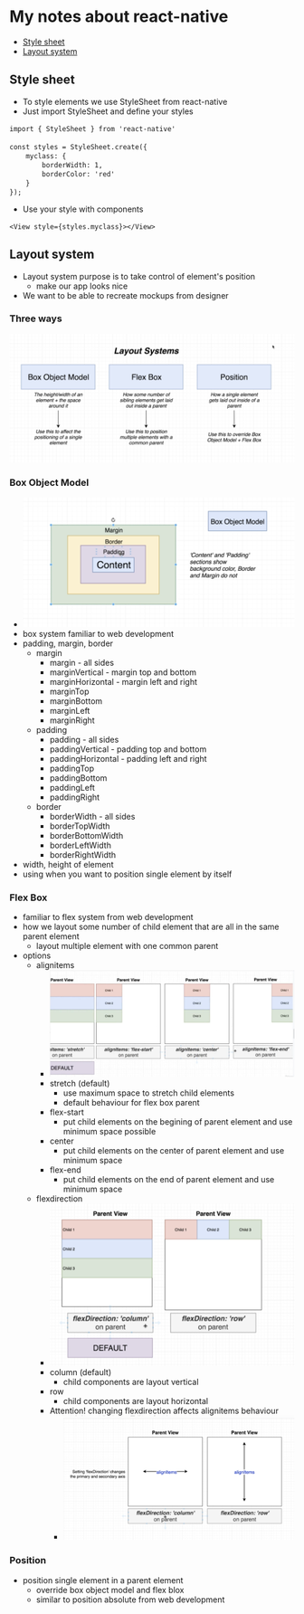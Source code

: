 # My notes about react-native

-   [Style sheet](#style-sheet)
-   [Layout system](#layout-system)

## Style sheet

-   To style elements we use StyleSheet from react-native
-   Just import StyleSheet and define your styles
```
import { StyleSheet } from 'react-native'

const styles = StyleSheet.create({
    myclass: {
        borderWidth: 1,
        borderColor: 'red'
    }
});
```
-   Use your style with components
```
<View style={styles.myclass}></View>
```

## Layout system

-   Layout system purpose is to take control of element's position
    -   make our app looks nice
-   We want to be able to recreate mockups from designer

### Three ways

![layout_system](https://raw.githubusercontent.com/pavelee/react-native-notes/main/assets/layout_system.png)

### Box Object Model
-   ![box_object_model](https://raw.githubusercontent.com/pavelee/react-native-notes/main/assets/box_object_model.png)
-   box system familiar to web development
-   padding, margin, border
    -   margin
        -   margin - all sides
        -   marginVertical - margin top and bottom
        -   marginHorizontal - margin left and right
        -   marginTop
        -   marginBottom
        -   marginLeft
        -   marginRight
    -   padding
        -   padding - all sides
        -   paddingVertical - padding top and bottom
        -   paddingHorizontal - padding left and right
        -   paddingTop
        -   paddingBottom
        -   paddingLeft
        -   paddingRight
    -   border
        -   borderWidth - all sides
        -   borderTopWidth
        -   borderBottomWidth
        -   borderLeftWidth
        -   borderRightWidth
-   width, height of element
-   using when you want to position single element by itself
### Flex Box
-   familiar to flex system from web development
-   how we layout some number of child element that are all in the same parent element
    -   layout multiple element with one common parent
-   options
    -   alignitems
        -   ![flex_box_flexdirection](https://raw.githubusercontent.com/pavelee/react-native-notes/main/assets/flex_box_alignitems.png)
        -   stretch (default)
            -   use maximum space to stretch child elements
            -   default behaviour for flex box parent
        -   flex-start
            -   put child elements on the begining of parent element and use minimum space possible
        -   center
            -   put child elements on the center of parent element and use minimum space
        -   flex-end
            -   put child elements on the end of parent element and use minimum space
    -   flexdirection
        -   ![flex_box_flexdirection](https://raw.githubusercontent.com/pavelee/react-native-notes/main/assets/flex_box_flexdirection.png)
        -   column (default)
            -   child components are layout vertical
        -   row
            -   child components are layout horizontal
        -   Attention! changing flexdirection affects alignitems behaviour
            -   ![flex_box_flexdirection_axis](https://raw.githubusercontent.com/pavelee/react-native-notes/main/assets/flex_box_flexdirection_axis.png)
### Position
-   position single element in a parent element
    -   override box object model and flex blox
    -   similar to position absolute from web development

